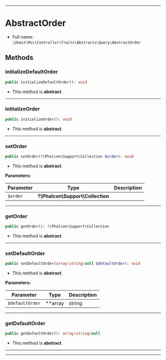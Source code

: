 ***

# AbstractOrder





* Full name: `\Zemit\Mvc\Controller\Traits\Abstracts\Query\AbstractOrder`




## Methods


### initializeDefaultOrder



```php
public initializeDefaultOrder(): void
```




* This method is **abstract**.







***

### initializeOrder



```php
public initializeOrder(): void
```




* This method is **abstract**.







***

### setOrder



```php
public setOrder(?\Phalcon\Support\Collection $order): void
```




* This method is **abstract**.



**Parameters:**

| Parameter | Type | Description |
|-----------|------|-------------|
| `$order` | **?\Phalcon\Support\Collection** |  |





***

### getOrder



```php
public getOrder(): ?\Phalcon\Support\Collection
```




* This method is **abstract**.







***

### setDefaultOrder



```php
public setDefaultOrder(array|string|null $defaultOrder): void
```




* This method is **abstract**.



**Parameters:**

| Parameter | Type | Description |
|-----------|------|-------------|
| `$defaultOrder` | **array|string|null** |  |





***

### getDefaultOrder



```php
public getDefaultOrder(): array|string|null
```




* This method is **abstract**.







***

***

